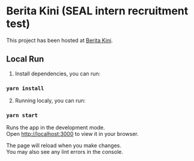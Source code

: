 # Berita Kini (SEAL intern recruitment test)

This project has been hosted at [Berita Kini](https://seal-test.vercel.app/).

## Local Run

1. Install dependencies, you can run:

### `yarn install`

2. Running localy, you can run:

### `yarn start`

Runs the app in the development mode.\
Open [http://localhost:3000](http://localhost:3000) to view it in your browser.

The page will reload when you make changes.\
You may also see any lint errors in the console.